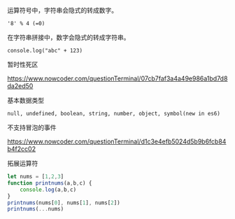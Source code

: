 运算符号中，字符串会隐式的转成数字。

`'8' % 4 (=0)`

在字符串拼接中，数字会隐式的转成字符串。 

`console.log("abc" + 123)`

暂时性死区

https://www.nowcoder.com/questionTerminal/07cb7faf3a4a49e986a1bd7d8da2ed50

基本数据类型

`null, undefined, boolean, string, number, object, symbol(new in es6)`

不支持冒泡的事件

https://www.nowcoder.com/questionTerminal/d1c3e4efb5024d5b9b6fcb84b4f2cc02

拓展运算符

```javascript
let nums = [1,2,3]
function printnums(a,b,c) {
    console.log(a,b,c)
}
printnums(nums[0], nums[1], nums[2])
printnums(...nums)
```

